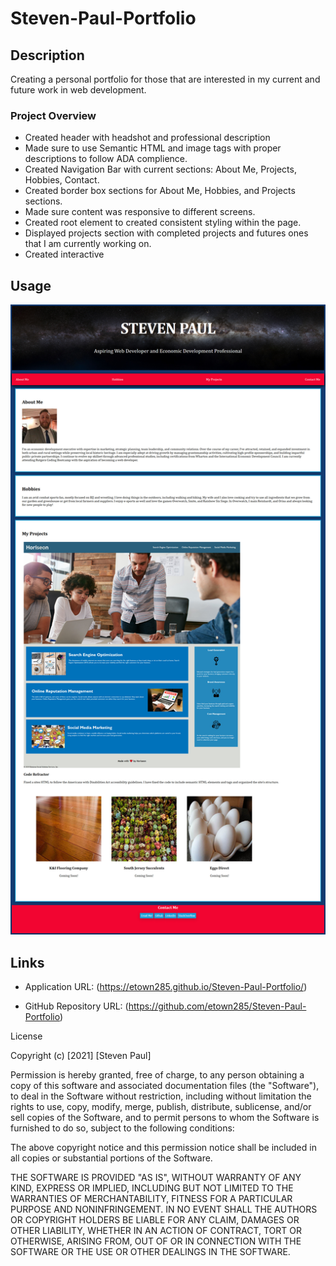 # Steven-Paul-Portfolio

## Description 

Creating a personal portfolio for those that are interested in my current and future work in web development. 

### Project Overview

* Created header with headshot and professional description
* Made sure to use Semantic HTML and image tags with proper descriptions to follow ADA complience. 
* Created Navigation Bar with current sections: About Me, Projects, Hobbies, Contact. 
* Created border box sections for About Me, Hobbies, and Projects sections. 
* Made sure content was responsive to different screens. 
* Created root element to created consistent styling within the page. 
* Displayed projects section with completed projects and futures ones that I am currently working on.
* Created interactive  

## Usage  

![Screenshot](https://github.com/etown285/Steven-Paul-Portfolio/blob/main/Steven%20Paul%20Portfolio.jpg)

## Links

* Application URL: (https://etown285.github.io/Steven-Paul-Portfolio/)

* GitHub Repository URL: (https://github.com/etown285/Steven-Paul-Portfolio)

License

Copyright (c) [2021] [Steven Paul]

Permission is hereby granted, free of charge, to any person obtaining a copy of this software and associated documentation files (the "Software"), to deal in the Software without restriction, including without limitation the rights to use, copy, modify, merge, publish, distribute, sublicense, and/or sell copies of the Software, and to permit persons to whom the Software is furnished to do so, subject to the following conditions:

The above copyright notice and this permission notice shall be included in all copies or substantial portions of the Software.

THE SOFTWARE IS PROVIDED "AS IS", WITHOUT WARRANTY OF ANY KIND, EXPRESS OR IMPLIED, INCLUDING BUT NOT LIMITED TO THE WARRANTIES OF MERCHANTABILITY, FITNESS FOR A PARTICULAR PURPOSE AND NONINFRINGEMENT. IN NO EVENT SHALL THE AUTHORS OR COPYRIGHT HOLDERS BE LIABLE FOR ANY CLAIM, DAMAGES OR OTHER LIABILITY, WHETHER IN AN ACTION OF CONTRACT, TORT OR OTHERWISE, ARISING FROM, OUT OF OR IN CONNECTION WITH THE SOFTWARE OR THE USE OR OTHER DEALINGS IN THE SOFTWARE.
